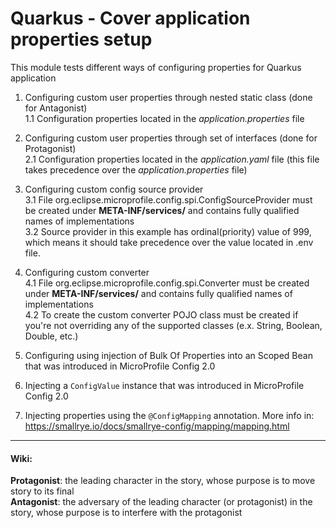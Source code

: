 # Quarkus - Cover application properties setup
This module tests different ways of configuring properties for Quarkus application

1. Configuring custom user properties through nested static class (done for Antagonist)  
1.1 Configuration properties located in the *application.properties* file

2. Configuring custom user properties through set of interfaces (done for Protagonist)  
2.1 Configuration properties located in the *application.yaml* file (this file takes precedence over the
*application.properties* file)

3. Configuring custom config source provider  
3.1 File org.eclipse.microprofile.config.spi.ConfigSourceProvider must be created under **META-INF/services/**
    and contains fully qualified names of implementations  
3.2 Source provider in this example has ordinal(priority) value of 999, which means it should take precedence over the
value located in .env file.

4. Configuring custom converter  
4.1 File org.eclipse.microprofile.config.spi.Converter must be created under **META-INF/services/**
and contains fully qualified names of implementations  
4.2 To create the custom converter POJO class must be created if you're not overriding any of the
supported classes (e.x. String, Boolean, Double, etc.)

5. Configuring using injection of Bulk Of Properties into an Scoped Bean that was introduced in MicroProfile Config 2.0

6. Injecting a `ConfigValue` instance that was introduced in MicroProfile Config 2.0

7. Injecting properties using the `@ConfigMapping` annotation. More info in: https://smallrye.io/docs/smallrye-config/mapping/mapping.html

___
#### Wiki:
**Protagonist**: the leading character in the story, whose purpose is to move story to its final  
**Antagonist**: the adversary of the leading character (or protagonist) in the story, whose purpose is to
interfere with the protagonist